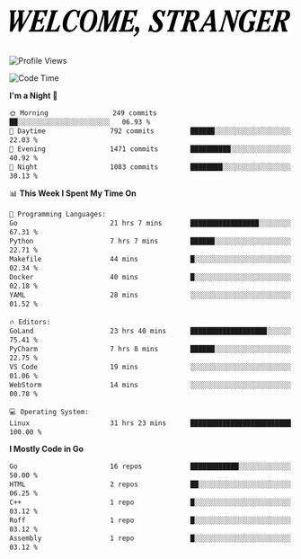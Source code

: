 <div>
  <picture>
    <source media="(prefers-color-scheme: dark)" srcset="./headers/welcome_white.png">
    <img alt="WELCOME, STRANGER" src="./headers/welcome.png" width="500">
  </picture>
</div>

<br>

![Profile Views](https://komarev.com/ghpvc/?username=darleet&color=blue)

<!--START_SECTION:waka-->
![Code Time](http://img.shields.io/badge/Code%20Time-733%20hrs%202%20mins-blue)

**I'm a Night 🦉** 

```text
🌞 Morning                249 commits         ██░░░░░░░░░░░░░░░░░░░░░░░   06.93 % 
🌆 Daytime                792 commits         ██████░░░░░░░░░░░░░░░░░░░   22.03 % 
🌃 Evening                1471 commits        ██████████░░░░░░░░░░░░░░░   40.92 % 
🌙 Night                  1083 commits        ████████░░░░░░░░░░░░░░░░░   30.13 % 
```


📊 **This Week I Spent My Time On** 

```text
💬 Programming Languages: 
Go                       21 hrs 7 mins       █████████████████░░░░░░░░   67.31 % 
Python                   7 hrs 7 mins        ██████░░░░░░░░░░░░░░░░░░░   22.71 % 
Makefile                 44 mins             █░░░░░░░░░░░░░░░░░░░░░░░░   02.34 % 
Docker                   40 mins             █░░░░░░░░░░░░░░░░░░░░░░░░   02.18 % 
YAML                     28 mins             ░░░░░░░░░░░░░░░░░░░░░░░░░   01.52 % 

🔥 Editors: 
GoLand                   23 hrs 40 mins      ███████████████████░░░░░░   75.41 % 
PyCharm                  7 hrs 8 mins        ██████░░░░░░░░░░░░░░░░░░░   22.75 % 
VS Code                  19 mins             ░░░░░░░░░░░░░░░░░░░░░░░░░   01.06 % 
WebStorm                 14 mins             ░░░░░░░░░░░░░░░░░░░░░░░░░   00.78 % 

💻 Operating System: 
Linux                    31 hrs 23 mins      █████████████████████████   100.00 % 
```

**I Mostly Code in Go** 

```text
Go                       16 repos            ████████████░░░░░░░░░░░░░   50.00 % 
HTML                     2 repos             ██░░░░░░░░░░░░░░░░░░░░░░░   06.25 % 
C++                      1 repo              █░░░░░░░░░░░░░░░░░░░░░░░░   03.12 % 
Roff                     1 repo              █░░░░░░░░░░░░░░░░░░░░░░░░   03.12 % 
Assembly                 1 repo              █░░░░░░░░░░░░░░░░░░░░░░░░   03.12 % 
```




<!--END_SECTION:waka-->
